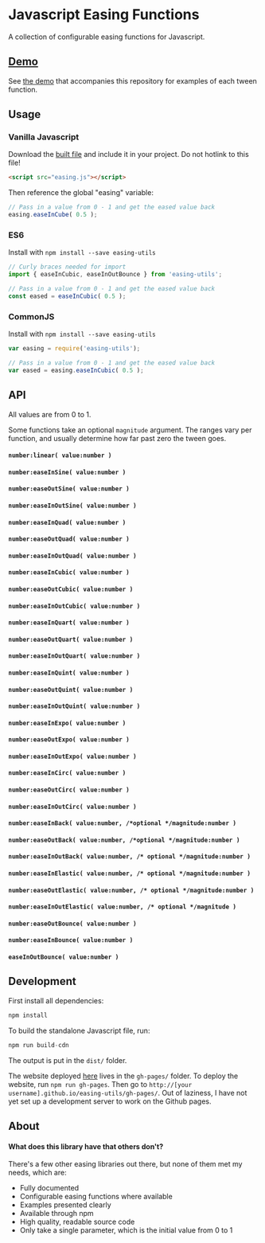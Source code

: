 # Javascript Easing Functions

A collection of configurable easing functions for Javascript.

## [Demo](http://delvarworld.github.io/easing-utils/gh-pages/)

See [the demo](http://delvarworld.github.io/easing-utils/gh-pages/) that accompanies this repository for examples of each tween function.

## Usage

### Vanilla Javascript

Download the [built file](http://andrewray.me/easing.js) and include it in your project. Do not hotlink to this file!

```html
<script src="easing.js"></script>
```

Then reference the global "easing" variable:

```js
// Pass in a value from 0 - 1 and get the eased value back
easing.easeInCube( 0.5 );
```

### ES6

Install with `npm install --save easing-utils`

```js
// Curly braces needed for import
import { easeInCubic, easeInOutBounce } from 'easing-utils';

// Pass in a value from 0 - 1 and get the eased value back
const eased = easeInCubic( 0.5 );
```

### CommonJS

Install with `npm install --save easing-utils`

```js
var easing = require('easing-utils');

// Pass in a value from 0 - 1 and get the eased value back
var eased = easing.easeInCubic( 0.5 );
```

## API

All values are from 0 to 1.

Some functions take an optional `magnitude` argument. The ranges vary per function, and usually determine how far past zero the tween goes.

#### `number:linear( value:number )`

#### `number:easeInSine( value:number )`

#### `number:easeOutSine( value:number )`

#### `number:easeInOutSine( value:number )`

#### `number:easeInQuad( value:number )`

#### `number:easeOutQuad( value:number )`

#### `number:easeInOutQuad( value:number )`

#### `number:easeInCubic( value:number )`

#### `number:easeOutCubic( value:number )`

#### `number:easeInOutCubic( value:number )`

#### `number:easeInQuart( value:number )`

#### `number:easeOutQuart( value:number )`

#### `number:easeInOutQuart( value:number )`

#### `number:easeInQuint( value:number )`

#### `number:easeOutQuint( value:number )`

#### `number:easeInOutQuint( value:number )`

#### `number:easeInExpo( value:number )`

#### `number:easeOutExpo( value:number )`

#### `number:easeInOutExpo( value:number )`

#### `number:easeInCirc( value:number )`

#### `number:easeOutCirc( value:number )`

#### `number:easeInOutCirc( value:number )`

#### `number:easeInBack( value:number, /*optional */magnitude:number )`

#### `number:easeOutBack( value:number, /*optional */magnitude:number )`

#### `number:easeInOutBack( value:number, /* optional */magnitude:number )`

#### `number:easeInElastic( value:number, /* optional */magnitude:number )`

#### `number:easeOutElastic( value:number, /* optional */magnitude:number )`

#### `number:easeInOutElastic( value:number, /* optional */magnitude )`

#### `number:easeOutBounce( value:number )`

#### `number:easeInBounce( value:number )`

#### `easeInOutBounce( value:number )`

## Development

First install all dependencies:

```js
npm install
```

To build the standalone Javascript file, run:

```js
npm run build-cdn
```

The output is put in the `dist/` folder.

The website deployed [here](http://delvarworld.github.io/easing-utils/gh-pages/) lives in the `gh-pages/` folder. To deploy the website, run `npm run gh-pages`. Then go to `http://[your username].github.io/easing-utils/gh-pages/`. Out of laziness, I have not yet set up a development server to work on the Github pages.

## About

#### What does this library have that others don't?

There's a few other easing libraries out there, but none of them met my needs, which are:

 - Fully documented
 - Configurable easing functions where available
 - Examples presented clearly
 - Available through npm
 - High quality, readable source code
 - Only take a single parameter, which is the initial value from 0 to 1
